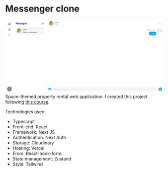# Messenger clone

![Messenger clone screenshot](/public/images/messenger-clone.png)
Space-themed property rental web application. I created this project following [this course](https://www.youtube.com/watch?v=PGPGcKBpAk8&ab_channel=CodeWithAntonio).

Technologies used:

- Typescript
- Front-end: React
- Framework: Next JS
- Authentication: Next Auth
- Storage: Cloudinary
- Hosting: Vercel
- From: React-hook-form
- State management: Zustand
- Style: Tailwind
